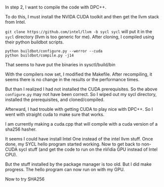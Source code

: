 In step 2, I want to compile the code with DPC++.

To do this, I must install the NVIDA CUDA toolkit and then get the llvm stack from Intel.

`git clone https://github.com/intel/llvm -b sycl sycl` will put it in the `sycl` directory (llvm is too generic for me). After cloning, I compiled using their python buildbot scripts.

```
python buildbot/configure.py --werror --cuda
python buildbot/compile.py -j14
```

That seems to have put the binaries in sysctl/build/bin

With the compilers now set, I modified the Makefile. After recompiling, it seems there is no change in the results or the performance times.

But than I realized I had not installed the CUDA prerequisites. So the above `configure.py` may not have been correct. So I wiped out my sycl directory, installed the prerequisites, and cloned/compiled.

Afterward, I had trouble with getting CUDA to play nice with DPC++. So I went with straight cuda to make sure that works.

I am currently making a cuda.cpp that will compile with a cuda version of a sha256 hasher.

It seems I could have install Intel One instead of the intel llvm stuff. Once done, my SYCL hello program started working. Now to get back to non-CUDA sycl stuff (and get the code to run on the nVidia GPU instead of Intel CPU).

But the stuff installed by the package manager is too old. But I did make progress. The hello program can now run on with my GPU.

Now to try SHA256
